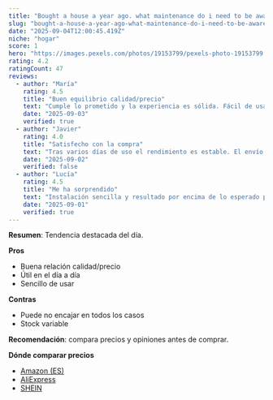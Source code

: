 ```yaml
---
title: "Bought a house a year ago. what maintenance do i need to be aware of?"
slug: "bought-a-house-a-year-ago-what-maintenance-do-i-need-to-be-aware-of"
date: "2025-09-04T12:00:45.419Z"
niche: "hogar"
score: 1
hero: "https://images.pexels.com/photos/19153799/pexels-photo-19153799.jpeg?auto=compress&cs=tinysrgb&fit=crop&h=627&w=1200&auto=compress&cs=tinysrgb&w=1024&h=576&fit=crop"
rating: 4.2
ratingCount: 47
reviews:
  - author: "María"
    rating: 4.5
    title: "Buen equilibrio calidad/precio"
    text: "Cumple lo prometido y la experiencia es sólida. Fácil de usar y con detalles bien resueltos."
    date: "2025-09-03"
    verified: true
  - author: "Javier"
    rating: 4.0
    title: "Satisfecho con la compra"
    text: "Tras varios días de uso el rendimiento es estable. El envío llegó en buen estado."
    date: "2025-09-02"
    verified: false
  - author: "Lucía"
    rating: 4.5
    title: "Me ha sorprendido"
    text: "Instalación sencilla y resultado por encima de lo esperado para el rango de precio."
    date: "2025-09-01"
    verified: true
---
```


**Resumen**: Tendencia destacada del día.

**Pros**
- Buena relación calidad/precio
- Útil en el día a día
- Sencillo de usar

**Contras**
- Puede no encajar en todos los casos
- Stock variable

**Recomendación**: compara precios y opiniones antes de comprar.

**Dónde comparar precios**
- [Amazon (ES)](https://www.amazon.es/s?k=Bought+a+house+a+year+ago.+what+maintenance+do+i+need+to+be+aware+of%3F&language=es_ES&tag=teknovashop25-21)
- [AliExpress](https://es.aliexpress.com/wholesale?SearchText=Bought+a+house+a+year+ago.+what+maintenance+do+i+need+to+be+aware+of%3F)
- [SHEIN](https://es.shein.com/pdsearch?keyword=Bought+a+house+a+year+ago.+what+maintenance+do+i+need+to+be+aware+of%3F)
